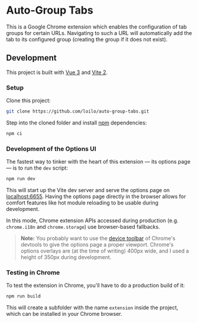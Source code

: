 # Auto-Group Tabs

This is a Google Chrome extension which enables the configuration of tab groups for certain URLs. Navigating to such a URL will automatically add the tab to its configured group (creating the group if it does not exist).

## Development

This project is built with [Vue 3](https://v3.vuejs.org/) and [Vite 2](https://vitejs.dev/).

### Setup

Clone this project:

```bash
git clone https://github.com/loilo/auto-group-tabs.git
```

Step into the cloned folder and install [npm](https://www.npmjs.com/) dependencies:

```bash
npm ci
```

### Development of the Options UI

The fastest way to tinker with the heart of this extension — its options page — is to run the `dev` script:

```bash
npm run dev
```

This will start up the Vite dev server and serve the options page on [localhost:6655](http://localhost:6655/). Having the options page directly in the browser allows for comfort features like hot module reloading to be usable during development.

In this mode, Chrome extension APIs accessed during production (e.g. `chrome.i18n` and `chrome.storage`) use browser-based fallbacks.

> **Note:** You probably want to use the [device toolbar](https://developers.google.com/web/tools/chrome-devtools/device-mode) of Chrome's devtools to give the options page a proper viewport. Chrome's options overlays are (at the time of writing) 400px wide, and I used a height of 350px during development.

### Testing in Chrome

To test the extension in Chrome, you'll have to do a production build of it:

```bash
npm run build
```

This will create a subfolder with the name `extension` inside the project, which can be installed in your Chrome browser.

